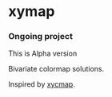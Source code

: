 # xymap
### Ongoing project
This is Alpha version

Bivariate colormap solutions.

Inspired by [xycmap](https://github.com/rbjansen/xycmap).
